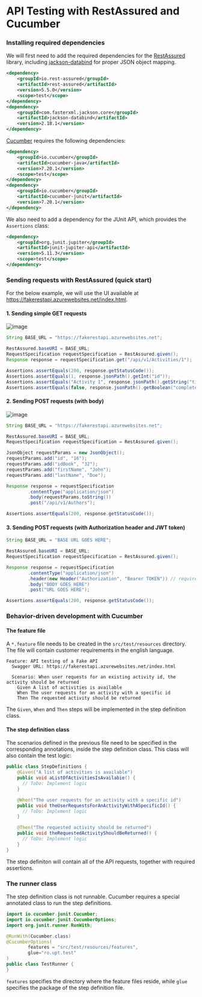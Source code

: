 # API Testing with RestAssured and Cucumber

### Installing required dependencies

We will first need to add the required dependencies for the [RestAssured](https://rest-assured.io/) library, including [jackson-databind](https://github.com/FasterXML/jackson-databind) for proper JSON object mapping.

````xml
<dependency>
    <groupId>io.rest-assured</groupId>
    <artifactId>rest-assured</artifactId>
    <version>5.5.0</version>
    <scope>test</scope>
</dependency>
<dependency>
    <groupId>com.fasterxml.jackson.core</groupId>
    <artifactId>jackson-databind</artifactId>
    <version>2.18.1</version>
</dependency>
````

[Cucumber](https://cucumber.io/docs/cucumber/) requires the following dependencies:

````xml
<dependency>
    <groupId>io.cucumber</groupId>
    <artifactId>cucumber-java</artifactId>
    <version>7.20.1</version>
    <scope>test</scope>
</dependency>
<dependency>
    <groupId>io.cucumber</groupId>
    <artifactId>cucumber-junit</artifactId>
    <version>7.20.1</version>
</dependency>
````
We also need to add a dependency for the JUnit API, which provides the `Assertions` class:
````xml
<dependency>
    <groupId>org.junit.jupiter</groupId>
    <artifactId>junit-jupiter-api</artifactId>
    <version>5.11.3</version>
    <scope>test</scope>
</dependency>
````

### Sending requests with RestAssured (quick start)

For the below example, we will use the UI available at https://fakerestapi.azurewebsites.net/index.html.

#### 1. Sending simple GET requests

![image](https://github.com/user-attachments/assets/55c366f2-b5fd-4618-a4de-d6edad8647c0)

````java
String BASE_URL = "https://fakerestapi.azurewebsites.net";

RestAssured.baseURI = BASE_URL;
RequestSpecification requestSpecification = RestAssured.given();
Response response = requestSpecification.get("/api/v1/Activities/1");

Assertions.assertEquals(200, response.getStatusCode());
Assertions.assertEquals(1, response.jsonPath().getInt("id"));
Assertions.assertEquals("Activity 1", response.jsonPath().getString("title"));
Assertions.assertEquals(false, response.jsonPath().getBoolean("completed"));
````

#### 2. Sending POST requests (with body)

![image](https://github.com/user-attachments/assets/0979f177-dcd4-43e4-b0e3-9c580318efd5)

````java
String BASE_URL = "https://fakerestapi.azurewebsites.net";

RestAssured.baseURI = BASE_URL;
RequestSpecification requestSpecification = RestAssured.given();

JsonObject requestParams = new JsonObject();
requestParams.add("id", "16");
requestParams.add("idBook", "32");
requestParams.add("firstName", "John");
requestParams.add("lastName", "Doe");

Response response = requestSpecification
        .contentType("application/json")
        .body(requestParams.toString())
        .post("/api/v1/Authors");

Assertions.assertEquals(200, response.getStatusCode());
````

#### 3. Sending POST requests (with Authorization header and JWT token)

````java
String BASE_URL = "BASE URL GOES HERE";

RestAssured.baseURI = BASE_URL;
RequestSpecification requestSpecification = RestAssured.given();

Response response = requestSpecification
        .contentType("application/json")
        .header(new Header("Authorization", "Bearer TOKEN")) // requires a JWT token
        .body("BODY GOES HERE")
        .post("URL GOES HERE");

Assertions.assertEquals(200, response.getStatusCode());
````

### Behavior-driven development with Cucumber

#### The feature file

A `*.feature` file needs to be created in the `src/test/resources` directory. The file will contain customer requirements in the english language.

````gherkin
Feature: API testing of a Fake API
  Swagger URL: https://fakerestapi.azurewebsites.net/index.html

  Scenario: When user requests for an existing activity id, the activity should be returned
    Given A list of activities is available
    When The user requests for an activity with a specific id
    Then The requested activity should be returned
````

The `Given`, `When` and `Then` steps will be implemented in the step definition class.

#### The step definition class

The scenarios defined in the previous file need to be specified in the corresponding annotations, inside the step definition class. This class will also contain the test logic:

````java
public class StepDefinitions {
    @Given("A list of activities is available")
    public void aListOfActivitiesIsAvailabie() {
      // ToDo: Implement logic
    }

    @When("The user requests for an activity with a specific id")
    public void theUserRequestsForAnActivityWithASpecificId() {
      // ToDo: Implement logic
    }

    @Then("The requested activity should be returned")
    public void theRequestedActivityShouldBeReturned() {
      // ToDo: Implement logic
    }
}
````

The step definiton will contain all of the API requests, together with required assertions.

### The runner class

The step definition class is not runnable. Cucumber requires a special annotated class to run the step definitions.

````java
import io.cucumber.junit.Cucumber;
import io.cucumber.junit.CucumberOptions;
import org.junit.runner.RunWith;

@RunWith(Cucumber.class)
@CucumberOptions(
        features = "src/test/resources/features",
        glue="ro.upt.test"
)
public class TestRunner {
}
````
`features` specifies the directory where the feature files reside, while `glue` specifies the package of the step definition file.
